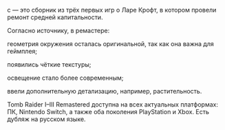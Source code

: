c — это сборник из трёх первых игр о Ларе Крофт, в котором провели ремонт средней капитальности.

Согласно источнику, в ремастере:

геометрия окружения осталась оригинальной, так как она важна для геймплея;

появились чёткие текстуры;

освещение стало более современным;

ввели дополнительную детализацию, например, растительность.

Tomb Raider I–III Remastered доступна на всех актуальных платформах: ПК, Nintendo Switch, а также оба поколения PlayStation и Xbox. Есть дубляж на русском языке.